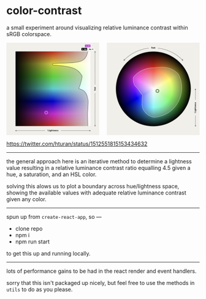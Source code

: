 # color-contrast

a small experiment around visualizing relative luminance contrast within sRGB colorspace.

<div style="display:flex; justify-content:space-between">
<img src="public/1.png" width="48%" />
<img src="public/2.png" width="48%" />
</div>

https://twitter.com/hturan/status/1512551815153434632

---

the general approach here is an iterative method to determine a lightness value resulting in a relative luminance contrast ratio equalling 4.5 given a hue, a saturation, and an HSL color.

solving this alows us to plot a boundary across hue/lightness space, showing the available values with adequate relative luminance contrast given any color.

---

spun up from `create-react-app`, so —

- clone repo
- npm i
- npm run start

to get this up and running locally.

---

lots of performance gains to be had in the react render and event handlers.

sorry that this isn't packaged up nicely, but feel free to use the methods in `utils` to do as you please.
